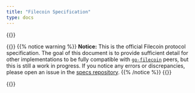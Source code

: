 ```yaml
---
title: "Filecoin Specification"
type: docs
---
```


{{<js>}}

{{<comment>}}
{{% notice warning %}}
**Notice:** This is the official Filecoin protocol specification.
The goal of this document is to provide sufficient detail for other implementations to be fully compatible with [`go-filecoin`](https://github.com/filecoin-project/go-filecoin) peers, but this is still a work in progress.
If you notice any errors or discrepancies, please open an issue in the [specs repository](https://github.com/filecoin-project/specs).
{{% /notice %}}
{{</comment>}}

{{<incMain>}}
